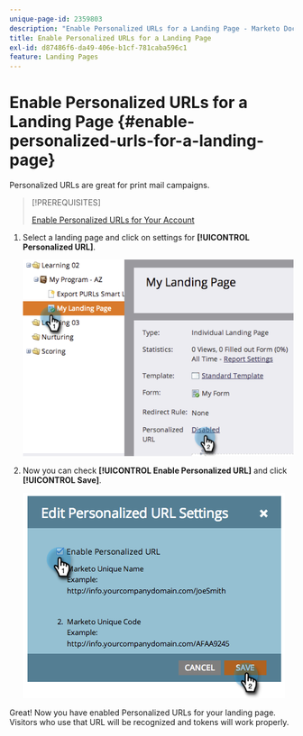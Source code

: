 ```yaml
---
unique-page-id: 2359803
description: "Enable Personalized URLs for a Landing Page - Marketo Docs - Product Documentation"
title: Enable Personalized URLs for a Landing Page
exl-id: d87486f6-da49-406e-b1cf-781caba596c1
feature: Landing Pages
---
```

# Enable Personalized URLs for a Landing Page {#enable-personalized-urls-for-a-landing-page}

Personalized URLs are great for print mail campaigns.

>[!PREREQUISITES]
>
>[Enable Personalized URLs for Your Account](/help/marketo/product-docs/demand-generation/landing-pages/personalizing-landing-pages/enable-personalized-urls-for-your-account.md)

1. Select a landing page and click on settings for **[!UICONTROL Personalized URL]**.

   ![](assets/image2014-9-18-13-3a24-3a3.png)

1. Now you can check **[!UICONTROL Enable Personalized URL]** and click **[!UICONTROL Save]**.

   ![](assets/image2014-9-18-13-3a23-3a53.png)

Great! Now you have enabled Personalized URLs for your landing page. Visitors who use that URL will be recognized and tokens will work properly.
